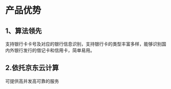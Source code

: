 # 产品优势

## 1、算法领先
支持银行卡卡号及对应的银行信息识别，支持银行卡的类型丰富多样，能够识别国内外银行发行的借记卡和信用卡，简单易用。

## 2.依托京东云计算
可提供高并发高可靠的服务